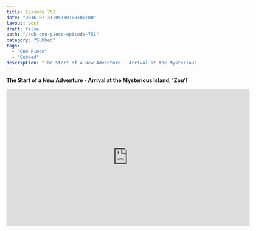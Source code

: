 ```yaml
---
title: Episode 751
date: "2016-07-31T05:30:00+00:00"
layout: post
draft: false
path: "/sub-one-piece-episode-751"
category: "Subbed"
tags:
  - "One Piece"
  - "Subbed"
description: "The Start of a New Adventure - Arrival at the Mysterious Island, 'Zou'!"
---
```


**The Start of a New Adventure - Arrival at the Mysterious Island, 'Zou'!**

<iframe width="640" height="360" src="https://www.rapidvideo.com/e/G6FRPGQ8QY" frameborder="0" marginwidth=0 marginheight=0 scrolling=no allowfullscreen></iframe>

